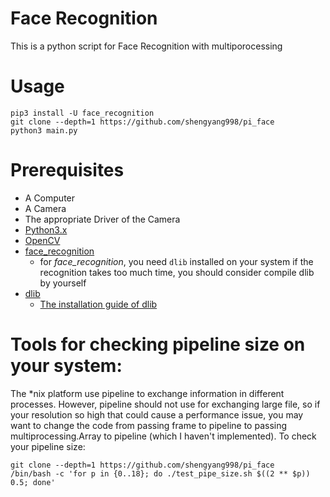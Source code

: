 # Face Recognition
This is a python script for Face Recognition with multiporocessing

# Usage
```shell
pip3 install -U face_recognition
git clone --depth=1 https://github.com/shengyang998/pi_face
python3 main.py
```

# Prerequisites
- A Computer
- A Camera
- The appropriate Driver of the Camera
- [Python3.x](http://python.org/)
- [OpenCV](https://opencv.org/)
- [face_recognition](https://github.com/ageitgey/face_recognition)
    - for *face_recognition*, you need `dlib` installed on your system
        if the recognition takes too much time, you should consider compile dlib by yourself
- [dlib](https://github.com/davisking/dlib)
    - [The installation guide of dlib](./dlib_installation.md)

# Tools for checking pipeline size on your system:
The *nix platform use pipeline to exchange information in different processes.
However, pipeline should not use for exchanging large file, so if your resolution so high that could cause a performance issue, you may want to change the code from passing frame to pipeline to passing multiprocessing.Array to pipeline (which I haven't implemented). 
To check your pipeline size: 
```shell
git clone --depth=1 https://github.com/shengyang998/pi_face
/bin/bash -c 'for p in {0..18}; do ./test_pipe_size.sh $((2 ** $p)) 0.5; done'
```
